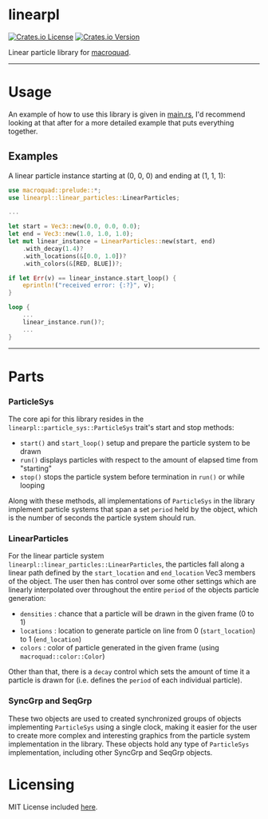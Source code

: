 # linearpl

<a href="https://github.com/reallygoodprogrammer/linearpl/blob/main/LICENSE.txt"><img alt="Crates.io License" src="https://img.shields.io/crates/l/linearpl"></a>
<a href="https://crates.io/crates/linearpl"><img alt="Crates.io Version" src="https://img.shields.io/crates/v/linearpl"></a>

Linear particle library for [macroquad](https://github.com/not-fl3/macroquad).

---

# Usage

An example of how to use this library is given in [main.rs](src/main.rs), I'd recommend
looking at that after for a more detailed example that puts everything together.

## Examples

A linear particle instance starting at (0, 0, 0) and ending at (1, 1, 1):

```rust
use macroquad::prelude::*;
use linearpl::linear_particles::LinearParticles;

...

let start = Vec3::new(0.0, 0.0, 0.0);
let end = Vec3::new(1.0, 1.0, 1.0);
let mut linear_instance = LinearParticles::new(start, end)
    .with_decay(1.4)?
    .with_locations(&[0.0, 1.0])?
    .with_colors(&[RED, BLUE])?;

if let Err(v) == linear_instance.start_loop() {
    eprintln!("received error: {:?}", v);
}

loop {
    ...
    linear_instance.run()?;
    ...
}
```

---

# Parts

### ParticleSys

The core api for this library resides in the `linearpl::particle_sys::ParticleSys`
trait's start and stop methods:

* `start()` and `start_loop()` setup and prepare the particle system to be drawn
* `run()` displays particles with respect to the amount of elapsed time from "starting"
* `stop()` stops the particle system before termination in `run()` or while looping

Along with these methods, all implementations of `ParticleSys` in the library implement
particle systems that span a set `period` held by the object, which is the number of seconds
the particle system should run.

### LinearParticles

For the linear particle system `linearpl::linear_particles::LinearParticles`, the particles 
fall along a linear path defined by the `start_location` and `end_location` Vec3 members of
the object. The user then has control over some other settings which are linearly interpolated
over throughout the entire `period` of the objects particle generation:

* `densities` : chance that a particle will be drawn in the given frame (0 to 1)
* `locations` : location to generate particle on line from 0 (`start_location`) to 1 (`end_location`)
* `colors` : color of particle generated in the given frame (using `macroquad::color::Color`)

Other than that, there is a `decay` control which sets the amount of time it a particle
is drawn for (i.e. defines the `period` of each individual particle).

### SyncGrp and SeqGrp

These two objects are used to created synchronized groups of objects implementing `ParticleSys`
using a single clock, making it easier for the user to create more complex and interesting
graphics from the particle system implementation in the library. These objects hold any
type of `ParticleSys` implementation, including other SyncGrp and SeqGrp objects.


# Licensing

MIT License included [here](LICENSE.txt).
